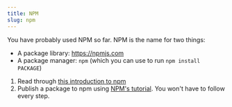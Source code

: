 ```yaml
---
title: NPM
slug: npm
---
```


You have probably used NPM so far. NPM is the name for two things:

- A package library: <https://npmjs.com>
- A package manager: `npm` (which you can use to run `npm install PACKAGE`)

1. Read through [this introduction to npm][introduction-to-npm]
2. Publish a package to npm using [NPM's tutorial][publishing-to-npm]. You won't
   have to follow every step.

[introduction-to-npm]: https://docs.npmjs.com/packages-and-modules/introduction-to-packages-and-modules
[publishing-to-npm]: https://docs.npmjs.com/packages-and-modules/contributing-packages-to-the-registry
